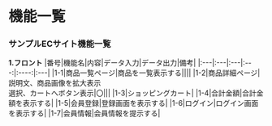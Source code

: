 # 機能一覧
### サンプルECサイト機能一覧
**1.フロント**
|番号|機能名|内容|データ入力|データ出力|備考|
|:---|:---|:---|:---:|:----:|:---|
|1-1|商品一覧ページ|商品を一覧表示する||||
|1-2|商品詳細ページ|説明文、商品画像を拡大表示<br>選択、カートへボタン表示|〇|||
|1-3|ショッピングカート|
|1-4|合計金額|合計金額を表示する|
|1-5|会員登録|登録画面を表示する|
|1-6|ログイン|ログイン画面を表示する|
|1-7|会員情報|会員情報を提示する|
